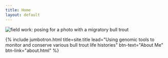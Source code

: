 ```yaml
---
title: Home
layout: default
---
```


![field work: posing for a photo with a migratory bull trout](https://jacobwbowman.github.io/website/assets/bulltroutselfie.JPG)

{% include jumbotron.html title=site.title lead="Using genomic tools to monitor and conserve various bull trout life histories" btn-text="About Me" btn-link="about.html" %}

